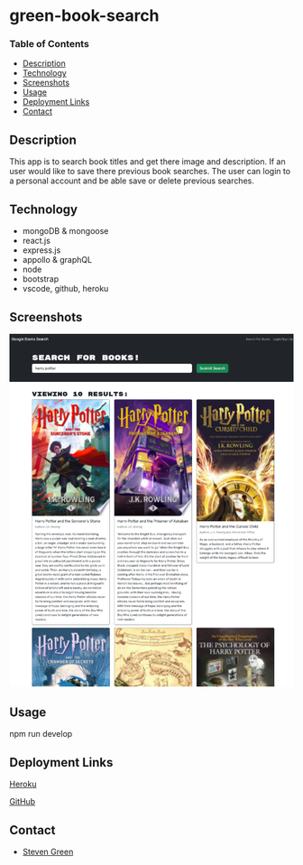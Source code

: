 # green-book-search

### Table of Contents
- [Description](#Description)
- [Technology](#Technology)
- [Screenshots](#Screenshots)
- [Usage](#Usage)
- [Deployment Links](#Usage)
- [Contact](#Contact)

## Description
This app is to search book titles and get there image and description. If an user would like to save there previous book searches. The user can login to a personal account and be able save or delete previous searches.

## Technology
- mongoDB & mongoose
- react.js
- express.js
- appollo & graphQL
- node
- bootstrap
- vscode, github, heroku

## Screenshots
![book search landing page](./client/src/assets/mockup.png)


## Usage
npm run develop

## Deployment Links
[Heroku](https://green-book-search-e5c6bffb2cdb.herokuapp.com/)

[GitHub](https://github.com/mrgreen12375/green-book-search)

## Contact
- [Steven Green](https://github.com/mrgreen12375)